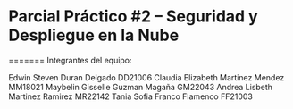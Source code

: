 
# Parcial Práctico #2 – Seguridad y Despliegue en la Nube
=======
Integrantes del equipo:

Edwin Steven Duran Delgado DD21006
Claudia Elizabeth Martinez Mendez MM18021
Maybelin Gisselle Guzman Magaña GM22043
Andrea Lisbeth Martinez Ramirez MR22142
Tania Sofia Franco Flamenco FF21003
